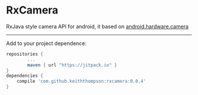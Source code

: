 # RxCamera

RxJava style camera API for android, it based on [android.hardware.camera](http://developer.android.com/intl/es/reference/android/hardware/Camera.html)

----

Add to your project dependence:

```groovy
repositories {
        ...
        maven { url "https://jitpack.io" }
}
dependencies {
	compile 'com.github.keiththompson:rxcamera:0.0.4'
}
```
